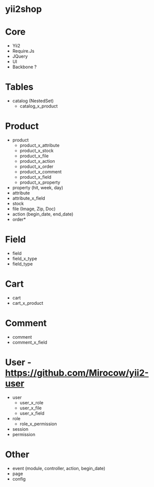 yii2shop
======

Core
=====

* Yii2
* Require.Js
 * JQuery
  * UI
 * Backbone ?

Tables
=====

* catalog (NestedSet)
  * catalog_x_product

Product
=====

* product
  * product_x_attribute
  * product_x_stock
  * product_x_file
  * product_x_action
  * product_x_order
  * product_x_comment
  * product_x_field
  * product_x_property
* property (hit, week, day)
* attribute
 * attribute_x_field
* stock
* file (Image, Zip, Doc)
* action (begin_date, end_date)
* order* 

Field
=====

* field
 * field_x_type
* field_type

Cart
=====

* cart
 * cart_x_product

Comment
=====

* comment
 * comment_x_field

User - https://github.com/Mirocow/yii2-user
=====

* user
  * user_x_role
  * user_x_file
  * user_x_field
* role
  * role_x_permission
* session
* permission

Other
=====

* event (module, controller, action, begin_date)
* page
* config
